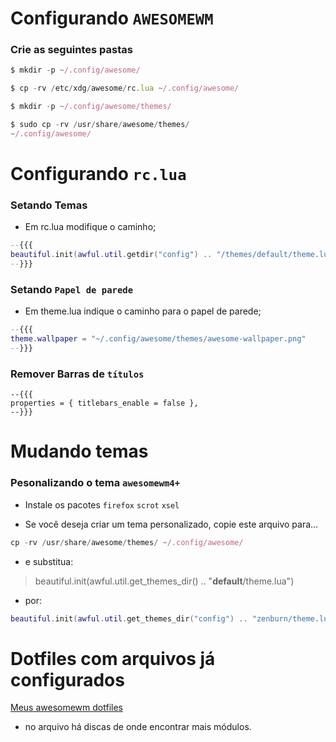 # Configurando  `AWESOMEWM`

### Crie as seguintes pastas
```javascript
$ mkdir -p ~/.config/awesome/
```
```javascript
$ cp -rv /etc/xdg/awesome/rc.lua ~/.config/awesome/
```
```javascript
$ mkdir -p ~/.config/awesome/themes/
```
```javascript
$ sudo cp -rv /usr/share/awesome/themes/ 
~/.config/awesome/
``` 
# Configurando `rc.lua`
### Setando Temas 

- Em rc.lua modifique o caminho;  
 ```lua
--{{{  
beautiful.init(awful.util.getdir("config") .. "/themes/default/theme.lua")  
--}}}
```

### Setando `Papel de parede`  
- Em theme.lua indique o caminho para o papel de parede;  
```lua
--{{{  
theme.wallpaper = "~/.config/awesome/themes/awesome-wallpaper.png"  
--}}}
```
### Remover Barras de `títulos`
```
--{{{  
properties = { titlebars_enable = false },
--}}}
```
# Mudando temas
### Pesonalizando o tema `awesomewm4+`  
- Instale os pacotes  `firefox` `scrot`  `xsel`  

- Se você deseja criar um tema personalizado, copie este arquivo para...  

```javascript
cp -rv /usr/share/awesome/themes/ ~/.config/awesome/  
```
- e substitua:  

> beautiful.init(awful.util.get_themes_dir() .. "**default**/theme.lua")  
- por:  
```lua
beautiful.init(awful.util.get_themes_dir("config") .. "zenburn/theme.lua")
```
# Dotfiles com arquivos já configurados

[Meus awesomewm dotfiles](https://github.com/quebravel/awesome)
- no arquivo há discas de onde encontrar mais módulos. 
